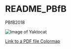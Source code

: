 # README_PBfB
PBfB2018

![Image of Yaktocat](https://octodex.github.com/images/yaktocat.png)

[Link to a PDF file Colormap](/colormap.pdf)

